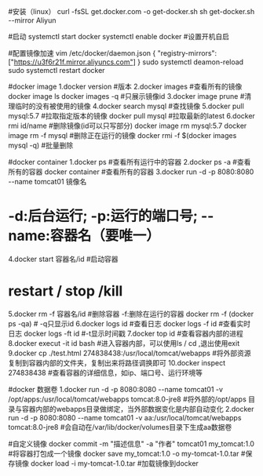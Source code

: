 #安装（linux）
curl -fsSL get.docker.com -o get-docker.sh
sh get-docker.sh --mirror Aliyun

#启动
systemctl start docker
systemctl enable docker #设置开机自启

#配置镜像加速
vim /etc/docker/daemon.json 
{
  "registry-mirrors": ["https://u3f6r21f.mirror.aliyuncs.com"]
}
sudo systemctl deamon-reload
sudo systemctl restart docker

#docker image
1.docker version #版本
2.docker images #查看所有的镜像
  docker image ls
  docker images -q #只展示镜像id
3.docker image prune #清理临时的没有被使用的镜像
4.docker search mysql #查找镜像
5.docker pull mysql:5.7 #拉取指定版本的镜像
  docker pull mysql #拉取最新的latest
6.docker rmi  id/name #删除镜像(id可以只写部分)
  docker image rm mysql:5.7
  docker image rm -f mysql #删除正在运行的镜像
  docker rmi -f $(docker images mysql -q) #批量删除
  
#docker container
1.docker ps #查看所有运行中的容器
2.docker ps -a #查看所有的容器
  docker container #查看所有的容器
3.docker run -d -p 8080:8080 --name tomcat01 镜像名
  # -d:后台运行; -p:运行的端口号; --name:容器名（要唯一）
4.docker start 容器名/id #启动容器
  # restart / stop /kill
5.docker rm -f 容器名/id #删除容器 -f:删除在运行的容器
  docker rm -f (docker ps -qa) # -q只显示id
6.docker logs id #查看日志
  docker logs -f id #查看实时日志
  docker logs -ft id #-t显示时间戳
7.docker top id #查看容器内部的进程
8.docker execut -it id bash #进入容器内部，可以使用ls / cd ,退出使用exit
9.docker cp ./test.html 274838438:/usr/local/tomcat/webapps #将外部资源复制到容器内部的文件夹，复制出来将路径调换即可
10.docker inspect 274838438 #查看容器的详细信息，如ip、端口号、运行环境等

#docker 数据卷
1.docker run -d -p 8080:8080 --name tomcat01 -v /opt/apps:/usr/local/tomcat/webapps tomcat:8.0-jre8
 #将外部的/opt/apps 目录与容器内部的webapps目录做绑定，当外部数据变化是内部自动变化
2.docker run -d -p 8080:8080 --name tomcat01 -v aa:/usr/local/tomcat/webapps tomcat:8.0-jre8
  #会自动在/var/lib/docker/volumes目录下生成aa数据卷
  
#自定义镜像
docker commit -m "描述信息" -a "作者" tomcat01 my_tomcat:1.0 #将容器打包成一个镜像
docker save my_tomcat:1.0 -o my-tomcat-1.0.tar #保存镜像
docker load -i my-tomcat-1.0.tar #加载镜像到docker
